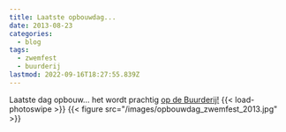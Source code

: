 ```yaml
---
title: Laatste opbouwdag...
date: 2013-08-23
categories:
  - blog
tags:
  - zwemfest
  - buurderij
lastmod: 2022-09-16T18:27:55.839Z
---
```

Laatste dag opbouw... het wordt prachtig [op de Buurderij!](/zwemfest/2013/)
{{< load-photoswipe >}}
{{< figure src="/images/opbouwdag_zwemfest_2013.jpg"  >}}


